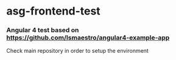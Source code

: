 # asg-frontend-test

### Angular 4 test based on https://github.com/Ismaestro/angular4-example-app

Check main repository in order to setup the environment
